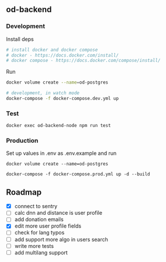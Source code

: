 ## od-backend

### Development
Install deps

```bash
# install docker and docker compose
# docker - https://docs.docker.com/install/
# docker compose - https://docs.docker.com/compose/install/
```

Run

```bash
docker volume create --name=od-postgres

# development, in watch mode
docker-compose -f docker-compose.dev.yml up
```

### Test

```bash
docker exec od-backend-node npm run test
```

### Production
Set up values in .env as .env.example and run
```
docker volume create --name=od-postgres

docker-compose -f docker-compose.prod.yml up -d --build
```

## Roadmap
* [x] connect to sentry
* [ ] calc dnn and distance is user profile
* [ ] add donation emails
* [x] edit more user profile fields
* [ ] check for lang typos
* [ ] add support more algo in users search
* [ ] write more tests
* [ ] add multilang support
